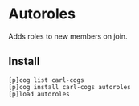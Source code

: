 # Autoroles

Adds roles to new members on join.

## Install

```
[p]cog list carl-cogs
[p]cog install carl-cogs autoroles
[p]load autoroles
```
